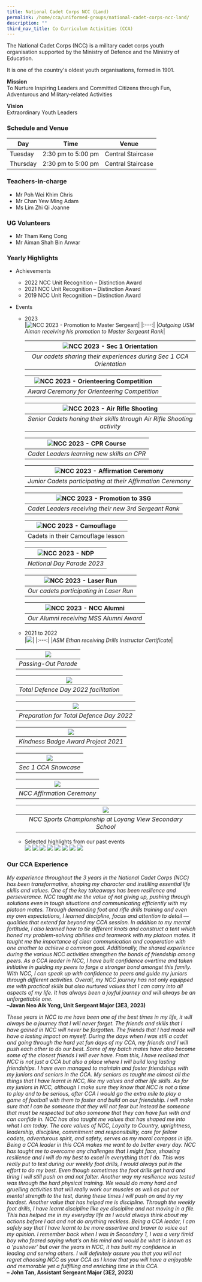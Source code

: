 ```yaml
---
title: National Cadet Corps NCC (Land)
permalink: /home/cca/uniformed-groups/national-cadet-corps-ncc-land/
description: ""
third_nav_title: Co Curriculum Activities (CCA)
---
```

The National Cadet Corps (NCC) is a military cadet corps youth organisation supported by the Ministry of Defence and the Ministry of Education. 

It is one of the country's oldest youth organisations, formed in 1901.


**Mission**<br>To Nurture Inspiring Leaders and Committed Citizens through Fun, Adventurous and Military-related Activities

**Vision** <br>Extraordinary Youth Leaders


### Schedule and Venue

|Day|Time|Venue|
|---|---|---|
|Tuesday|2:30 pm to 5:00 pm| Central Staircase|
|Thursday|2:30 pm to 5:00 pm| Central Staircase|

### Teachers-in-charge

*   Mr Poh Wei Khim Chris
*   Mr Chan Yew Ming Adam
*   Ms Lim Zhi Qi Joanne

### UG Volunteers

*   Mr Tham Keng Cong
*   Mr Aiman Shah Bin Anwar


### Yearly Highlights

* Achievements
   * 2022 NCC Unit Recognition – Distinction Award
   * 2021 NCC Unit Recognition – Distinction Award
   * 2019 NCC Unit Recognition – Distinction Award

* Events
   * 2023<br>
    |![NCC 2023 - Promotion to Master Sergeant](/images/CCA/NCC/ncc_2023_01.jpg)|
		|:---:|
		|*Outgoing USM Aiman receiving his promotion to Master Sergeant Rank*|
		
	 |![NCC 2023 - Sec 1 Orientation](/images/CCA/NCC/ncc_2023_02.jpg)|
		|:---:|
		|*Our cadets sharing their experiences during Sec 1 CCA Orientation*|
		
	 |![NCC 2023 - Orienteering Competition](/images/CCA/NCC/ncc_2023_03.jpg)|
		|:---:|
		|*Award Ceremony for Orienteering Competition*|
		
	 |![NCC 2023 - Air Rifle Shooting](/images/CCA/NCC/ncc_2023_04.jpg)|
		|:---:|
		|*Senior Cadets honing their skills through Air Rifle Shooting activity*|
		
	 |![NCC 2023 - CPR Course](/images/CCA/NCC/ncc_2023_05.jpg)|
		|:---:|
		|*Cadet Leaders learning new skills on CPR*|
		
	 |![NCC 2023 - Affirmation Ceremony](/images/CCA/NCC/ncc_2023_06.jpg)|
		|:---:|
		|*Junior Cadets participating at their Affirmation Ceremony*|
		
	 |![NCC 2023 - Promotion to 3SG](/images/CCA/NCC/ncc_2023_07.jpg)|
		|:---:|
		|*Cadet Leaders receiving their new 3rd Sergeant Rank*|
		
	 |![NCC 2023 - Camouflage](/images/CCA/NCC/ncc_2023_08.jpg)|
		|:---:|
		|Cadets in their Camouflage lesson|
		
	 |![NCC 2023 - NDP](/images/CCA/NCC/ncc_2023_09.jpg)|
		|:---:|
		|*National Day Parade 2023*|
		
	 |![NCC 2023 - Laser Run](/images/CCA/NCC/ncc_2023_10.jpg)|
		|:---:|
		|*Our cadets participating in Laser Run*|
		
	 |![NCC 2023 - NCC Alumni](/images/CCA/NCC/ncc_2023_11.jpg)|
		|:---:|
		|*Our Alumni receiving MSS Alumni Award*|

   * 2021 to 2022<br>
   |![](/images/NCC0.jpg)|
		|:---:|
		|*ASM Ethan receiving Drills Instructor Certificate*|
		
	|![](/images/NCC1.jpg)|
    |:---:|
    |*Passing-Out Parade*|

	|![](/images/NCC2.jpg)|
    |:---:|
    |*Total Defence Day 2022 facilitation*|

	|![](/images/NCC3.jpg)|
    |:---:|
    |*Preparation for Total Defence Day 2022*|

	|![](/images/NCC4.jpg)|
    |:---:|
    |*Kindness Badge Award Project 2021*|

	|![](/images/NCC5.jpg)|
    |:---:|
    |*Sec 1 CCA Showcase*|

	|![](/images/ncc-01-1.jpg)|
    |:---:|
    |*NCC Affirmation Ceremony*|

	|![](/images/ncc-02.jpg)|
    |:---:|
    |*NCC Sports Championship at Loyang View Secondary School*|

   * Selected highlights from our past events<br>
   ![](/images/NCC6.jpg)
	 ![](/images/NCC7.jpg)
	 ![](/images/NCC8.jpg)
	 ![](/images/NCC9.jpg)
	 ![](/images/NCC10.jpg)
	 ![](/images/NCC11.jpg)
	 ![](/images/NCC12.jpg)
	 ![](/images/NCC13.jpg)
	 


### Our CCA Experience

*My experience throughout the 3 years in the National Cadet Corps (NCC) has been transformative, shaping my character and instilling essential life skills and values. One of the key takeaways has been resilience and perseverance. NCC taught me the value of not giving up, pushing through solutions even in tough situations and communicating efficiently with my platoon mates. Through demanding foot and rifle drills training and even my own expectations, I learned discipline, focus and attention to detail — qualities that extend far beyond my CCA session. In addition to my mental fortitude, I also learned how to tie different knots and construct a tent which honed my problem-solving abilities and teamwork with my platoon mates. It taught me the importance of clear communication and cooperation with one another to achieve a common goal. Additionally, the shared experience during the various NCC activities strengthen the bonds of friendship among peers. As a CCA leader in NCC, I have built confidence overtime and taken initiative in guiding my peers to forge a stronger bond amongst this family. With NCC, I can speak up with confidence to peers and guide my juniors through different activities. Overall, my NCC journey has not only equipped me with practical skills but also nurtured values that I can carry into all aspects of my life. It has always been a joyful journey and will always be an unforgettable one.*<br>
**–Javan Neo Aik Yong, Unit Sergeant Major (3E3, 2023)**

*These years in NCC to me have been one of the best times in my life, it will always be a journey that I will never forget. The friends and skills that I have gained in NCC will never be forgotten. The friends that I had made will have a lasting impact on myself. During the days when I was still a cadet and going through the hard yet fun days of my CCA, my friends and I will push each other to do our best. Some of my batch mates have also become some of the closest friends I will ever have. From this, I have realised that NCC is not just a CCA but also a place where I will build long lasting friendships. I have even managed to maintain and foster friendships with my juniors and seniors in the CCA. My seniors as taught me almost all the things that I have learnt in NCC, like my values and other life skills. As for my juniors in NCC, although I make sure they know that NCC is not a time to play and to be serious, after CCA I would go the extra mile to play a game of football with them to foster and build on our friendship. I will make sure that I can be someone that they will not fear but instead be someone that must be respected but also someone that they can have fun with and can confide in. NCC has also taught me values that has shaped me into what I am today. The core values of NCC, Loyalty to Country, uprightness, leadership, discipline, commitment and responsibility, care for fellow cadets, adventurous spirit, and safety, serves as my moral compass in life. Being a CCA leader in this CCA makes me want to do better every day. NCC has taught me to overcome any challenges that I might face, showing resilience and I will do my best to excel in everything that I do. This was really put to test during our weekly foot drills, I would always put in the effort to do my best. Even though sometimes the foot drills get hard and tiring I will still push on and not falter. Another way my resilience was tested was through the hard physical training. We would do many hard and gruelling activities that will really work our muscles as well as put our mental strength to the test, during these times I will push on and try my hardest. Another value that has helped me is discipline. Through the weekly foot drills, I have learnt discipline like eye discipline and not moving in a file. This has helped me in my everyday life as I would always think about my actions before I act and not do anything reckless. Being a CCA leader, I can safely say that I have learnt to be more assertive and braver to voice out my opinion. I remember back when I was in Secondary 1, I was a very timid boy who feared saying what’s on his mind and would be what is known as a ‘pushover’ but over the years in NCC, it has built my confidence in leading and serving others. I will definitely assure you that you will not regret choosing NCC as your CCA as I know that you will have a enjoyable and memorable yet a fulfilling and enriching time in this CCA.*<br>
**– John Tan, Assistant Sergeant Major (3E2, 2023)**